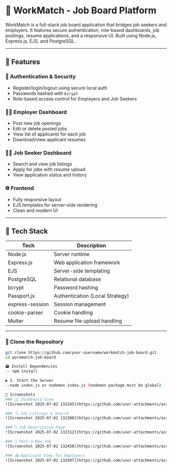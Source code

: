 # 💼 WorkMatch - Job Board Platform

WorkMatch is a full-stack job board application that bridges job seekers and employers. It features secure authentication, role-based dashboards, job postings, resume applications, and a responsive UI. Built using Node.js, Express.js, EJS, and PostgreSQL.

---

## 🌟 Features

### 🔐 Authentication & Security
- Register/login/logout using secure local auth
- Passwords hashed with `bcrypt`
- Role-based access control for Employers and Job Seekers

### 🧑‍💼 Employer Dashboard
- Post new job openings
- Edit or delete posted jobs
- View list of applicants for each job
- Download/view applicant resumes

### 🧑‍💻 Job Seeker Dashboard
- Search and view job listings
- Apply for jobs with resume upload
- View application status and history

### 🌐 Frontend
- Fully responsive layout
- EJS templates for server-side rendering
- Clean and modern UI

---

## 🚀 Tech Stack

| Tech         | Description                        |
|--------------|------------------------------------|
| Node.js      | Server runtime                     |
| Express.js   | Web application framework          |
| EJS          | Server-side templating             |
| PostgreSQL   | Relational database                |
| bcrypt       | Password hashing                   |
| Passport.js  | Authentication (Local Strategy)    |
| express-session | Session management             |
| cookie-parser| Cookie handling                    |
| Multer       | Resume file upload handling        |

---

### 🔧 Clone the Repository

```bash
git clone https://github.com/your-username/workmatch-job-board.git
cd workmatch-job-board

🗃 Install Dependencies
-- npm install

▶️ 5. Start the Server
--node index.js or nodemon index.js (nodemon package must be global)

📸 Screenshots
### 👨‍💼 Dashboard View
![Screenshot 2025-07-02 132245](https://github.com/user-attachments/assets/0a829353-6c5a-4f74-b82f-1a7786250d7d)

### 🔍 Job Listings & Search
![Screenshot 2025-07-02 132300](https://github.com/user-attachments/assets/d13e0978-211a-4b8c-8871-962e539759fe)

### 📄 Job Description Page
![Screenshot 2025-07-02 132312](https://github.com/user-attachments/assets/5cfa7396-a9f1-49d1-9cc9-bdafaf835f7b)

### 📝 Post a New Job
![Screenshot 2025-07-02 132458](https://github.com/user-attachments/assets/4dd753e7-4168-486b-90ce-4f128601935f)

### 📥 Applicant View for Employers
![Screenshot 2025-07-02 132507](https://github.com/user-attachments/assets/d2258646-6f8d-411b-a187-78f671971e83)
